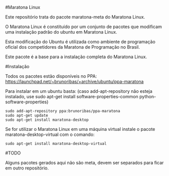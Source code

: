 #Maratona Linux

Este repositório trata do pacote maratona-meta do Maratona Linux.

O Maratona Linux é constituído por um conjunto de pacotes que modificam uma
instalação padrão do ubuntu em Maratona Linux.

Esta modificação do Ubuntu é utilizada como ambiente de programação oficial
dos competidores da Maratona de Programação no Brasil.

Este pacote é a base para a instalação completa do Maratona Linux.

#Instalação

Todos os pacotes estão disponíveis no PPA:
https://launchpad.net/~brunoribas/+archive/ubuntu/ppa-maratona

Para instalar em um ubuntu basta:
(caso add-apt-repository não esteja instalado, use
sudo apt-get install software-properties-common python-software-properties)

```
sudo add-apt-repository ppa:brunoribas/ppa-maratona
sudo apt-get update
sudo apt-get install maratona-desktop
```

Se for utilizar o Maratona Linux em uma máquina virtual instale o pacote
maratona-desktop-virtual com o comando:

```
sudo apt-get install maratona-desktop-virtual
```

#TODO

Alguns pacotes gerados aqui não são meta, devem ser separados para ficar em
outro repositório.
